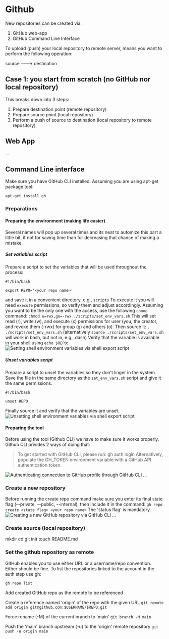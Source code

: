 # Github

New repositories can be created via:
1. GitHub web-app
2. GitHub Command Line Interface

To upload (push) your local repository to remote server, means you want to perform the following operation:

source ---> destination


## Case 1: you start from scratch (no GitHub nor local repository)
This breaks down into 3 steps:
1. Prepare destination point (remote repository)
2. Prepare source point (local repository)
3. Perform a push of source to destination (local repository to remote repository)

## Web App

...

## Command Line interface

Make sure you have GitHub CLI installed. Assuming you are using apt-get package tool:

```apt-get install gh```

### Preparations
#### Preparing the environment (making life easier)
Several names will pop up several times and its neat to automize this part a little bit, if not for saving time than for decreasing that chance of making a mistake.

##### Set variables script
Prepare a script to set the variables that will be used throughout the process:
```
#!/bin/bash

export REPO='<your repo name>'
```
and save it in a convenient directory, e.g., `scripts`
To execute it you will need `execute` permissions, so verify them and adjust accordingly. Assuming you want to be the only one with the access, use the following `chmod` command:
```chmod u=rwx,go=-rwx ./scripts/set_env_vars.sh```
This will set read (r), write (w), and execute (x) permissions for user (you, the creator, and revoke them (-rwx) for group (g) and others (o).
Then source it:
```. ./scripts/set_env_vars.sh``` (alternatively ```source ./scripts/set_env_vars.sh``` will work in bash, but not in, e.g., dash)
Verify that the variable is available in your shell using ```echo $REPO```:
![Setting shell environment variables via shell export script](/img/setting-env-vars-via-export-script.png)
##### Unset variables script
Prepare a script to unset the variables so they don't linger in the system. Save the file in the same directory as the `set_env_vars.sh` script and give it the same permissions.
```
#!/bin/bash

unset REPO
```
Finally source it and verify that the variables are unset.
![Unsetting shell environment variables via shell export script](/img/unsetting-env-vars-via-export-script.png)
#### Preparing the tool
Before using the tool (Github CLI) we have to make sure it works properly. 
Github CLI privides 2 ways of doing that:

> To get started with GitHub CLI, please run:  gh auth login
> Alternatively, populate the GH_TOKEN environment variable with a GitHub API authentication token.

![Authenticating connection to GitHub profile through GitHub CLI](/img/github-auth-passed-successfully.png)
...

### Create a new repository
Before running the create repo command make sure you enter its final state flag (--private, --public, --internal), then include it in the command:
```gh repo create <state flag> <your repo name>```
The 'status flag' is mandatory.
![Creating a new GitHub repository via GitHub CLI](/img/github-cli-creating-new-repo.png)
...

### Create source (local repository)
mkdir <your repo name>
cd <your repo name>
git init
touch README.md

### Set the github repository as remote
GitHub enables you to use either URL or a username/repo convention. Either should be fine. To list the repositories linked to the account in the auth step use gh:

```gh repo list```

Add created GitHub repo as the remote to be referenced

Create a reference named 'origin' of the repo with the given URL
```git remote add origin git@github.com:$USERNAME/$REPO.git```

Force rename (-M) of the current branch to 'main'
```git branch -M main```

Push the 'main' branch upstream (-u) to the 'origin' remote repository
```git push -u origin main```
